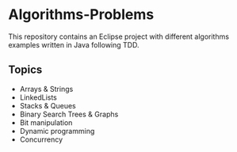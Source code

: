 # Algorithms-Problems
This repository contains an Eclipse project with different algorithms examples written in Java following TDD. 

## Topics

- Arrays & Strings 
- LinkedLists
- Stacks & Queues
- Binary Search Trees & Graphs
- Bit manipulation
- Dynamic programming
- Concurrency
